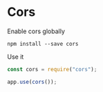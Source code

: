 # Cors

Enable cors globally

```
npm install --save cors
```

Use it

```js
const cors = require("cors");

app.use(cors());
```

